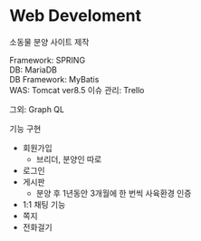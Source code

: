 # Web Develoment

소동물 분양 사이트 제작

Framework: SPRING </br>
DB: MariaDB</br>
DB Framework: MyBatis</br>
WAS: Tomcat ver8.5
이슈 관리: Trello 

그외: Graph QL

기능 구현
  - 회원가입
    - 브리더, 분양인 따로
  - 로그인
  - 게시판
    - 분양 후 1년동안 3개월에 한 번씩 사육환경 인증
  - 1:1 채팅 기능
  - 쪽지
  - 전화걸기 
